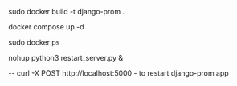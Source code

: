 sudo docker build -t django-prom .

docker compose up -d

sudo docker ps

nohup python3 restart_server.py &

--
curl -X POST http://localhost:5000 - to restart django-prom app
